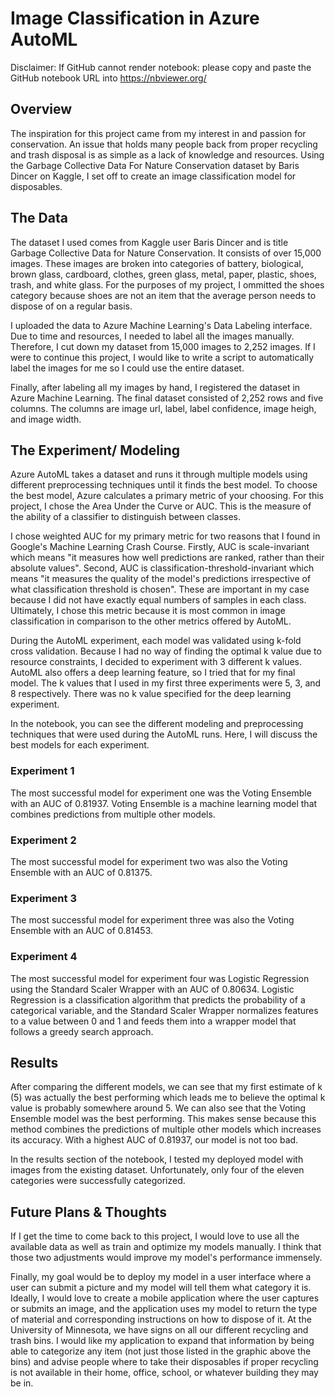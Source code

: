 # Image Classification in Azure AutoML
Disclaimer: If GitHub cannot render notebook: please copy and paste the GitHub notebook URL into https://nbviewer.org/

## Overview
The inspiration for this project came from my interest in and passion for conservation. An issue that holds many people back from proper recycling and trash disposal is as simple as a lack of knowledge and resources. Using the Garbage Collective Data For Nature Conservation dataset by Baris Dincer on Kaggle, I set off to create an image classification model for disposables.

## The Data
The dataset I used comes from Kaggle user Baris Dincer and is title Garbage Collective Data for Nature Conservation. It consists of over 15,000 images. These images are broken into categories of battery, biological, brown glass, cardboard, clothes, green glass, metal, paper, plastic, shoes, trash, and white glass. For the purposes of my project, I ommitted the shoes category because shoes are not an item that the average person needs to dispose of on a regular basis.

I uploaded the data to Azure Machine Learning's Data Labeling interface. Due to time and resources, I needed to label all the images manually. Therefore, I cut down my dataset from 15,000 images to 2,252 images. If I were to continue this project, I would like to write a script to automatically label the images for me so I could use the entire dataset.

Finally, after labeling all my images by hand, I registered the dataset in Azure Machine Learning. The final dataset consisted of 2,252 rows and five columns. The columns are image url, label, label confidence, image heigh, and image width.

## The Experiment/ Modeling
Azure AutoML takes a dataset and runs it through multiple models using different preprocessing techniques until it finds the best model. To choose the best model, Azure calculates a primary metric of your choosing. For this project, I chose the Area Under the Curve or AUC. This is the measure of the ability of a classifier to distinguish between classes. 

I chose weighted AUC for my primary metric for two reasons that I found in Google's Machine Learning Crash Course. Firstly, AUC is scale-invariant which means "it measures how well predictions are ranked, rather than their absolute values". Second, AUC is classification-threshold-invariant which means "it measures the quality of the model's predictions irrespective of what classification threshold is chosen". These are important in my case because I did not have exactly equal numbers of samples in each class. Ultimately, I chose this metric because it is most common in image classification in comparison to the other metrics offered by AutoML.

During the AutoML experiment, each model was validated using k-fold cross validation. Because I had no way of finding the optimal k value due to resource constraints, I decided to experiment with 3 different k values. AutoML also offers a deep learning feature, so I tried that for my final model. The k values that I used in my first three experiments were 5, 3, and 8 respectively. There was no k value specified for the deep learning experiment.

In the notebook, you can see the different modeling and preprocessing techniques that were used during the AutoML runs. Here, I will discuss the best models for each experiment.

### Experiment 1
The most successful model for experiment one was the Voting Ensemble with an AUC of 0.81937. Voting Ensemble is a machine learning model that combines predictions from multiple other models.

### Experiment 2
The most successful model for experiment two was also the Voting Ensemble with an AUC of 0.81375.

### Experiment 3
The most successful model for experiment three was also the Voting Ensemble with an AUC of 0.81453.

### Experiment 4
The most successful model for experiment four was Logistic Regression using the Standard Scaler Wrapper with an AUC of 0.80634. Logistic Regression is a classification algorithm that predicts the probability of a categorical variable, and the Standard Scaler Wrapper normalizes features to a value between 0 and 1 and feeds them into a wrapper model that follows a greedy search approach.

## Results
After comparing the different models, we can see that my first estimate of k (5) was actually the best performing which leads me to believe the optimal k value is probably somewhere around 5. We can also see that the Voting Ensemble model was the best performing. This makes sense because this method combines the predictions of multiple other models which increases its accuracy. With a highest AUC of 0.81937, our model is not too bad.

In the results section of the notebook, I tested my deployed model with images from the existing dataset. Unfortunately, only four of the eleven categories were successfully categorized. 

## Future Plans & Thoughts
If I get the time to come back to this project, I would love to use all the available data as well as train and optimize my models manually. I think that those two adjustments would improve my model's performance immensely. 

Finally, my goal would be to deploy my model in a user interface where a user can submit a picture and my model will tell them what category it is. Ideally, I would love to create a mobile application where the user captures or submits an image, and the application uses my model to return the type of material and corresponding instructions on how to dispose of it. At the University of Minnesota, we have signs on all our different recycling and trash bins. I would like my application to expand that information by being able to categorize any item (not just those listed in the graphic above the bins) and advise people where to take their disposables if proper recycling is not available in their home, office, school, or whatever building they may be in.